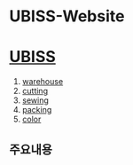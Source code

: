 # UBISS-Website

<!--<!DOCTYPE html>-->
<html>
<head>
 <title>UBISS</title>
 <meta charset="utf-8">
</head>
<body>
<h1><a href="index.html">UBISS</a></h1>
<ol>
 <li><a href="1.html">warehouse</a></li>
 <li><a href="2.html">cutting</a></li>
 <li><a href="3.html">sewing</a></li>
 <li><a href="4.html">packing</a></li>
 <li><a href="5.html">color</a></li>
</ol>

<h2>주요내용</h2>
